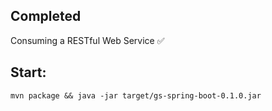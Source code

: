 ## Completed

Consuming a RESTful Web Service ✅

## Start:

```mvn package && java -jar target/gs-spring-boot-0.1.0.jar```